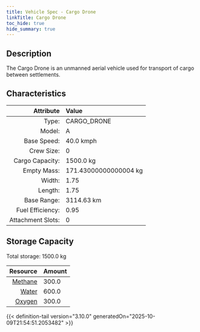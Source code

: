 ```yaml
---
title: Vehicle Spec - Cargo Drone
linkTitle: Cargo Drone
toc_hide: true
hide_summary: true
---
```

<!-- This is generated by the MarsSim HelpGenertor, do not edit. -->

## Description
The Cargo Drone is an unmanned aerial vehicle used for transport of cargo between settlements.

## Characteristics

| Attribute      | Value |
|--------:|:------|
|Type:|CARGO_DRONE|
|Model:|A|
|Base Speed:|40.0 kmph|
|Crew Size:|0|
|Cargo Capacity:|1500.0 kg|
|Empty Mass:|171.43000000000004 kg|
|Width:|1.75|
|Length:|1.75|
|Base Range:|3114.63 km|
|Fuel Efficiency:|0.95|
|Attachment Slots:|0|


## Storage Capacity

Total storage: 1500.0 kg

| Resource      | Amount |
|--------:|:------|
|[Methane](/docs/definitions/resource/methane)|300.0|
|[Water](/docs/definitions/resource/water)|600.0|
|[Oxygen](/docs/definitions/resource/oxygen)|300.0|


{{< definition-tail version="3.10.0" generatedOn="2025-10-09T21:54:51.2053482" >}}

